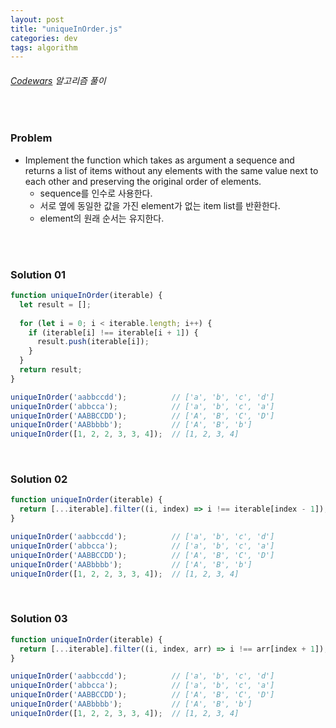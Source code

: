 ```yaml
---
layout: post
title: "uniqueInOrder.js"
categories: dev
tags: algorithm
---
```


###### [Codewars](https://www.codewars.com) 알고리즘 풀이

<br>

### Problem

- Implement the function which takes as argument a sequence and returns a list of items without any elements with the same value next to each other and preserving the original order of elements.
  - sequence를 인수로 사용한다.
  - 서로 옆에 동일한 값을 가진 element가 없는 item list를 반환한다.
  - element의 원래 순서는 유지한다.

<br>

<br>

### Solution 01

```js
function uniqueInOrder(iterable) {
  let result = [];
  
  for (let i = 0; i < iterable.length; i++) {
    if (iterable[i] !== iterable[i + 1]) {
      result.push(iterable[i]);
    }
  }
  return result;
}

uniqueInOrder('aabbccdd');          // ['a', 'b', 'c', 'd']
uniqueInOrder('abbcca');            // ['a', 'b', 'c', 'a']
uniqueInOrder('AABBCCDD');          // ['A', 'B', 'C', 'D']
uniqueInOrder('AABbbbb');           // ['A', 'B', 'b']
uniqueInOrder([1, 2, 2, 3, 3, 4]);  // [1, 2, 3, 4]
```

<br>

### Solution 02

```js
function uniqueInOrder(iterable) {
  return [...iterable].filter((i, index) => i !== iterable[index - 1]);
}

uniqueInOrder('aabbccdd');          // ['a', 'b', 'c', 'd']
uniqueInOrder('abbcca');            // ['a', 'b', 'c', 'a']
uniqueInOrder('AABBCCDD');          // ['A', 'B', 'C', 'D']
uniqueInOrder('AABbbbb');           // ['A', 'B', 'b']
uniqueInOrder([1, 2, 2, 3, 3, 4]);  // [1, 2, 3, 4]
```

<br>

### Solution 03

```js
function uniqueInOrder(iterable) {
  return [...iterable].filter((i, index, arr) => i !== arr[index + 1]);
}

uniqueInOrder('aabbccdd');          // ['a', 'b', 'c', 'd']
uniqueInOrder('abbcca');            // ['a', 'b', 'c', 'a']
uniqueInOrder('AABBCCDD');          // ['A', 'B', 'C', 'D']
uniqueInOrder('AABbbbb');           // ['A', 'B', 'b']
uniqueInOrder([1, 2, 2, 3, 3, 4]);  // [1, 2, 3, 4]
```

<br>

<br>